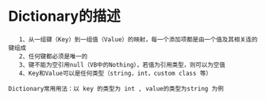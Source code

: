 

#  Dictionary的描述
       1、从一组键（Key）到一组值（Value）的映射，每一个添加项都是由一个值及其相关连的键组成
       2、任何键都必须是唯一的
       3、键不能为空引用null（VB中的Nothing），若值为引用类型，则可以为空值
       4、Key和Value可以是任何类型（string，int，custom class 等）
   
    Dictionary常用用法：以 key 的类型为 int , value的类型为string 为例

   